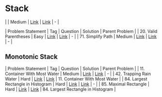 # Stack

|  | Medium  | [Link]() | [Link]() | - |


| Problem Statement                                          | Tag   |  Question  | Solution  | Parent Problem        |
| 20. Valid Parentheses | Easy  | [Link](https://leetcode.com/problems/valid-parentheses/) | [Link](https://github.com/aatman-24/DSA/blob/main/LeetCode/Easy/20.%20Valid%20Parentheses.cpp) | - |
| 71. Simplify Path | Medium  | [Link](https://leetcode.com/problems/simplify-path/) | [Link](https://github.com/aatman-24/DSA/blob/main/LeetCode/Medium/71.%20Simplify%20Path.cpp) | - |



## Monotonic Stack

| Problem Statement                                          | Tag   |  Question  | Solution  | Parent Problem        |
| 11. Container With Most Water  |  Medium | [Link](https://leetcode.com/problems/container-with-most-water/) | [Link](https://github.com/aatman-24/DSA/blob/main/LeetCode/Medium/11.%20Container%20With%20Most%20Water.cpp) | - |
| 42. Trapping Rain Water | Hard  | [Link](https://leetcode.com/problems/trapping-rain-water/) | [Link](https://github.com/aatman-24/DSA/blob/main/LeetCode/Hard/42.%20Trapping%20Rain%20Water.cpp) | 11. Container With Most Water |
| 84. Largest Rectangle in Histogram | Hard  | [Link](https://leetcode.com/problems/largest-rectangle-in-histogram/) | [Link](https://github.com/aatman-24/DSA/blob/main/LeetCode/Hard/84.%20Largest%20Rectangle%20in%20Histogram.cpp) | - |
| 85. Maximal Rectangle | Hard  | [Link](https://leetcode.com/problems/maximal-rectangle/) | [Link](https://github.com/aatman-24/DSA/blob/main/LeetCode/Hard/85.%20Maximal%20Rectangle.cpp) | 84. Largest Rectangle in Histogram |